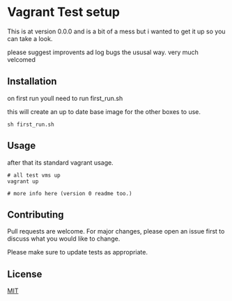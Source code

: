 # Vagrant Test setup

This is at version 0.0.0 and is a bit of a mess but i wanted to get it up so you can take a look.

please suggest improvents ad log bugs the ususal way. very much velcomed

## Installation

on first run youll need to run  first_run.sh 

this will create an up to date base image for the other boxes to use.

```
sh first_run.sh
```

## Usage

after that its standard vagrant usage.

```
# all test vms up
vagrant up

# more info here (version 0 readme too.)
```

## Contributing
Pull requests are welcome. For major changes, please open an issue first to discuss what you would like to change.

Please make sure to update tests as appropriate.

## License
[MIT](https://choosealicense.com/licenses/mit/)